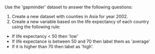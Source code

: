 Use the 'gapminder' dataset to answer the following questions:

1. Create a new dataset with counties in Asia for year 2002.
2. Create a new variable based on the life expectancy of each country using the following rule:
- If life expectancy < 50 then 'low'
- If life expectance is between 50 and 70 then label them as 'average'
- If it is higher than 70 then label as 'high'.


